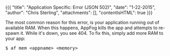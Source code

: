 {{{
  "title": "Application Specific: Error (JSON 502)",
  "date": "1-22-2015",
  "author": "Chris Sterling",
  "attachments": [],
  "contentIsHTML": true
}}}


<p>The most common reason for this error, is your application running out of available RAM. When this happens, AppFog kills the app and attempts to re-spawn it. While it's down, you see 404. To fix this, simply add more RAM to your app:</p>
<pre>$ af mem &lt;appname&gt; &lt;memory&gt;
</pre>
